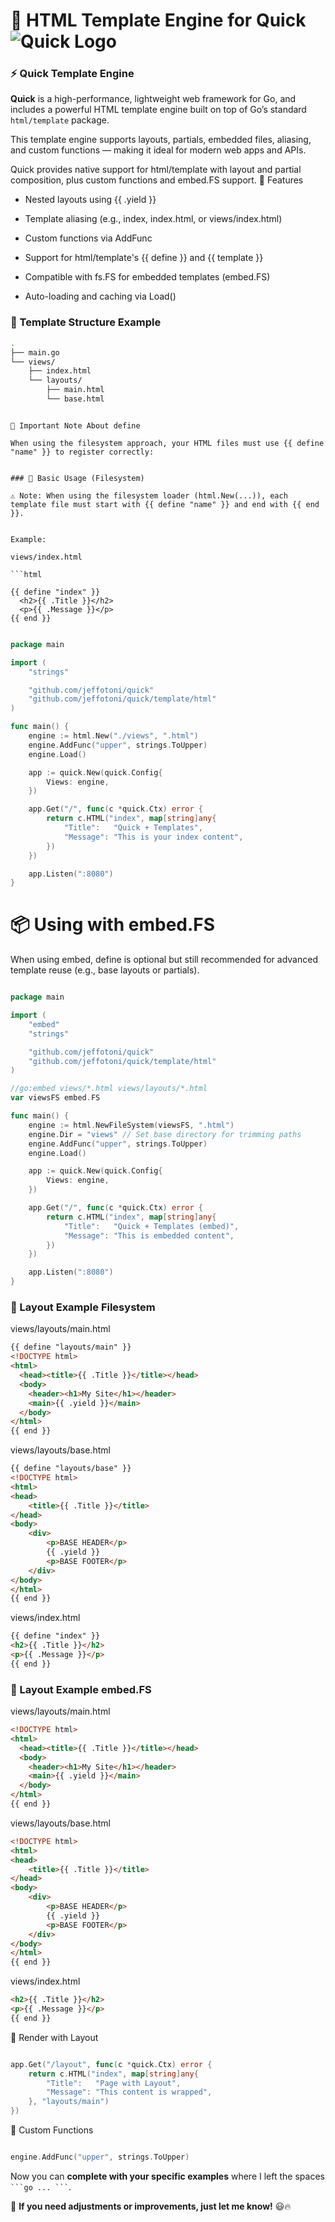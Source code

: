 # 🧩 HTML Template Engine for Quick ![Quick Logo](./quick.png)


### ⚡️ Quick Template Engine

**Quick** is a high-performance, lightweight web framework for Go, and includes a powerful HTML template engine built on top of Go’s standard `html/template` package.

This template engine supports layouts, partials, embedded files, aliasing, and custom functions — making it ideal for modern web apps and APIs.


Quick provides native support for html/template with layout and partial composition, plus custom functions and embed.FS support.
🔧 Features

 - Nested layouts using {{ .yield }}

 - Template aliasing (e.g., index, index.html, or views/index.html)

 - Custom functions via AddFunc

 - Support for html/template's {{ define }} and {{ template }}

 - Compatible with fs.FS for embedded templates (embed.FS)

 - Auto-loading and caching via Load()

### 📁 Template Structure Example


```bash
.
├── main.go
└── views/
    ├── index.html
    └── layouts/
        ├── main.html
        └── base.html
```

```

🧠 Important Note About define

When using the filesystem approach, your HTML files must use {{ define "name" }} to register correctly:


### 🚀 Basic Usage (Filesystem)

⚠️ Note: When using the filesystem loader (html.New(...)), each template file must start with {{ define "name" }} and end with {{ end }}.


Example:

views/index.html

```html

{{ define "index" }}
  <h2>{{ .Title }}</h2>
  <p>{{ .Message }}</p>
{{ end }}

```


```go

package main

import (
    "strings"

    "github.com/jeffotoni/quick"
    "github.com/jeffotoni/quick/template/html"
)

func main() {
    engine := html.New("./views", ".html")
    engine.AddFunc("upper", strings.ToUpper)
    engine.Load()

    app := quick.New(quick.Config{
        Views: engine,
    })

    app.Get("/", func(c *quick.Ctx) error {
        return c.HTML("index", map[string]any{
            "Title":   "Quick + Templates",
            "Message": "This is your index content",
        })
    })

    app.Listen(":8080")
}

```

# 📦 Using with embed.FS

When using embed, define is optional but still recommended for advanced template reuse (e.g., base layouts or partials).

```go

package main

import (
    "embed"
    "strings"

    "github.com/jeffotoni/quick"
    "github.com/jeffotoni/quick/template/html"
)

//go:embed views/*.html views/layouts/*.html
var viewsFS embed.FS

func main() {
    engine := html.NewFileSystem(viewsFS, ".html")
    engine.Dir = "views" // Set base directory for trimming paths
    engine.AddFunc("upper", strings.ToUpper)
    engine.Load()

    app := quick.New(quick.Config{
        Views: engine,
    })

    app.Get("/", func(c *quick.Ctx) error {
        return c.HTML("index", map[string]any{
            "Title":   "Quick + Templates (embed)",
            "Message": "This is embedded content",
        })
    })

    app.Listen(":8080")
}

```

### 🧱 Layout Example Filesystem


views/layouts/main.html

```html
{{ define "layouts/main" }}
<!DOCTYPE html>
<html>
  <head><title>{{ .Title }}</title></head>
  <body>
    <header><h1>My Site</h1></header>
    <main>{{ .yield }}</main>
  </body>
</html>
{{ end }}
```

views/layouts/base.html
```html
{{ define "layouts/base" }}
<!DOCTYPE html>
<html>
<head>
    <title>{{ .Title }}</title>
</head>
<body>
    <div>
        <p>BASE HEADER</p>
        {{ .yield }}
        <p>BASE FOOTER</p>
    </div>
</body>
</html>
{{ end }}

```

views/index.html
```html
{{ define "index" }}
<h2>{{ .Title }}</h2>
<p>{{ .Message }}</p>
{{ end }}

```


### 🧱 Layout Example embed.FS


views/layouts/main.html

```html
<!DOCTYPE html>
<html>
  <head><title>{{ .Title }}</title></head>
  <body>
    <header><h1>My Site</h1></header>
    <main>{{ .yield }}</main>
  </body>
</html>
{{ end }}
```

views/layouts/base.html
```html
<!DOCTYPE html>
<html>
<head>
    <title>{{ .Title }}</title>
</head>
<body>
    <div>
        <p>BASE HEADER</p>
        {{ .yield }}
        <p>BASE FOOTER</p>
    </div>
</body>
</html>
{{ end }}

```

views/index.html
```html
<h2>{{ .Title }}</h2>
<p>{{ .Message }}</p>
{{ end }}

```

🧩 Render with Layout
```go

app.Get("/layout", func(c *quick.Ctx) error {
    return c.HTML("index", map[string]any{
        "Title":   "Page with Layout",
        "Message": "This content is wrapped",
    }, "layouts/main")
})

```

🔧 Custom Functions

```go

engine.AddFunc("upper", strings.ToUpper)

```


Now you can **complete with your specific examples** where I left the spaces ` ```go ... ``` `.

🚀 **If you need adjustments or improvements, just let me know!** 😃🔥

